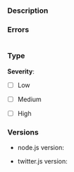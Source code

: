 <!--
Please don't open an issue to ask a question. Feel free to ask questions on our 
Discord server here: https://discord.gg/PxxmDNf

For suggestions, delete all headings except for Description. Instead of 
describing your issue in detail, you will instead be describing your suggestion in detail.
-->


### Description

<!--
Please describe the issue in detail.
-->




### Errors

<!--
If any errors relevant to the issue are present, please include them in the codeblocks here:
Otherwise, ignore this step.
-->


```

```




### Type

<!--
Please indicate here the severity of the issue.
To tick a checkbox, place an x within the brackets: [x]
-->


<!--
- `Low` - Minor errors or issues
- `Medium` - Features not working as intended, such as incorrect data or methods failing to act properly
- `High` - Critical issue posing a major roadblock and/or preventing development entirely
-->

**Severity**:

- [ ] Low
- [ ] Medium
- [ ] High




### Versions

<!--
Please include the versions of node.js and twitter.js you are using.

To find your node.js version, run the following from the command line: `node -v`
If you have initialized your project and have a `package.json` file, the twitter.js version can be found under the `dependencies` key.
For example: `"twitter.js": "^0.0.1"` - 0.0.1 would be the version.
-->

* node.js version:

* twitter.js version:

